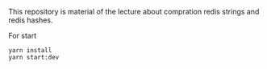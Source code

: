 This repository is material of the lecture about compration redis strings and redis hashes.

For start

```
yarn install
yarn start:dev
```
